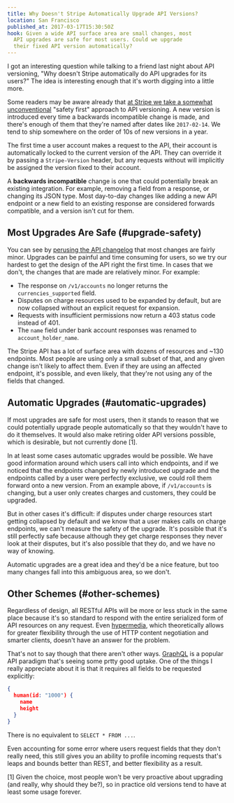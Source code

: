 ```yaml
---
title: Why Doesn't Stripe Automatically Upgrade API Versions?
location: San Francisco
published_at: 2017-03-17T15:30:50Z
hook: Given a wide API surface area are small changes, most
  API upgrades are safe for most users. Could we upgrade
  their fixed API version automatically?
---
```


I got an interesting question while talking to a friend
last night about API versioning, "Why doesn't Stripe
automatically do API upgrades for its users?" The idea is
interesting enough that it's worth digging into a little
more.

Some readers may be aware already that [at Stripe we take a
somewhat unconventional][upgrades] "safety first" approach
to API versioning. A new version is introduced every time a
backwards incompatible change is made, and there's enough
of them that they're named after dates like `2017-02-14`.
We tend to ship somewhere on the order of 10s of new
versions in a year.

The first time a user account makes a request to the API,
their account is automatically locked to the current
version of the API. They can override it by passing a
`Stripe-Version` header, but any requests without will
implicitly be assigned the version fixed to their account.

A **backwards incompatible** change is one that could
potentially break an existing integration. For example,
removing a field from a response, or changing its JSON
type. Most day-to-day changes like adding a new API
endpoint or a new field to an existing response are
considered forwards compatible, and a version isn't cut for
them.

## Most Upgrades Are Safe (#upgrade-safety)

You can see by [perusing the API changelog][changelog] that
most changes are fairly minor. Upgrades can be painful and
time consuming for users, so we try our hardest to get the
design of the API right the first time. In cases that we
don't, the changes that are made are relatively minor. For
example:

* The response on `/v1/accounts` no longer returns the
  `currencies_supported` field.
* Disputes on charge resources used to be expanded by
  default, but are now collapsed without an explicit
  request for expansion.
* Requests with insufficient permissions now return a 403
  status code instead of 401.
* The `name` field under bank account responses was renamed
  to `account_holder_name`.

The Stripe API has a lot of surface area with dozens of
resources and ~130 endpoints. Most people are using only a
small subset of that, and any given change isn't likely to
affect them. Even if they are using an affected endpoint,
it's possible, and even likely, that they're not using any
of the fields that changed.

## Automatic Upgrades (#automatic-upgrades)

If most upgrades are safe for most users, then it stands to
reason that we could potentially upgrade people
automatically so that they wouldn't have to do it
themselves. It would also make retiring older API versions
possible, which is desirable, but not currently done [1].

In at least some cases automatic upgrades would be
possible. We have good information around which users call
into which endpoints, and if we noticed that the endpoints
changed by newly introduced upgrade and the endpoints
called by a user were perfectly exclusive, we could roll
them forward onto a new version. From an example above, if
`/v1/accounts` is changing, but a user only creates charges
and customers, they could be upgraded.

But in other cases it's difficult: if disputes under charge
resources start getting collapsed by default and we know
that a user makes calls on charge endpoints, we can't
measure the safety of the upgrade. It's possible that it's
still perfectly safe because although they get charge
responses they never look at their disputes, but it's also
possible that they do, and we have no way of knowing.

Automatic upgrades are a great idea and they'd be a nice
feature, but too many changes fall into this ambiguous
area, so we don't.

## Other Schemes (#other-schemes)

Regardless of design, all RESTful APIs will be more or less
stuck in the same place because it's so standard to respond
with the entire serialized form of API resources on any
request. Even [hypermedia][hypermedia], which theoretically
allows for greater flexibility through the use of HTTP
content negotiation and smarter clients, doesn't have an
answer for the problem.

That's not to say though that there aren't other ways.
[GraphQL][graphql] is a popular API paradigm that's seeing
some prtty good uptake. One of the things I really
appreciate about it is that it requires all fields to be
requested explicitly:

``` json
{
  human(id: "1000") {
    name
    height
  }
}
```

There is no equivalent to `SELECT * FROM ...`.

Even accounting for some error where users request fields
that they don't really need, this still gives you an
ability to profile incoming requests that's leaps and
bounds better than REST, and better flexibility as a
result.

[changelog]: https://stripe.com/docs/upgrades#api-changelog
[graphql]: http://graphql.org/learn/queries/
[hypermedia]: https://en.wikipedia.org/wiki/HATEOAS
[upgrades]: https://stripe.com/docs/upgrades

[1] Given the choice, most people won't be very proactive
    about upgrading (and really, why should they be?), so
    in practice old versions tend to have at least some
    usage forever.
